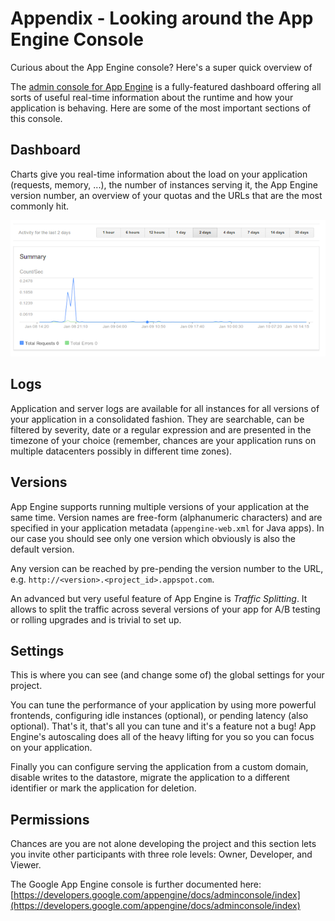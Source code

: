 # Appendix - Looking around the App Engine Console

Curious about the App Engine console? Here's a super quick overview of

The [admin console for App Engine](http://appengine.google.com) is a
fully-featured dashboard offering all sorts of useful real-time information
about the runtime and how your application is behaving. Here are some of the
most important sections of this console.

## Dashboard

Charts give you real-time information about the load on your application
(requests, memory, ...), the number of instances serving it, the App Engine
version number, an overview of your quotas and the URLs that are the most
commonly hit.

![image alt text](../images/image_41.png)

## Logs

Application and server logs are available for all instances for all versions
of your application in a consolidated fashion. They are searchable, can be
filtered by severity, date or a regular expression and are presented in the
timezone of your choice (remember, chances are your application runs on
  multiple datacenters possibly in different time zones).

## Versions

App Engine supports running multiple versions of your application at the same
time. Version names are free-form (alphanumeric characters) and are specified
in your application metadata (`appengine-web.xml` for Java apps). In our case
you should see only one version which obviously is also the default version.

Any version can be reached by pre-pending the version number to the URL, e.g.
`http://<version>.<project_id>.appspot.com`.

An advanced but very useful feature of App Engine is *Traffic Splitting*. It
allows to split the traffic across several versions of your app for A/B
testing or rolling upgrades and is trivial to set up.

## Settings

This is where you can see (and change some of) the global settings for your
project.

You can tune the performance of your application by using more powerful
frontends, configuring idle instances (optional), or pending latency (also
  optional). That's it, that's all you can tune and it's a feature not a bug!
  App Engine's autoscaling does all of the heavy lifting for you so you can
  focus on your application.

Finally you can configure serving the application from a custom domain,
disable writes to the datastore, migrate the application to a different
identifier or mark the application for deletion.

## Permissions

Chances are you are not alone developing the project and this section lets
you invite other participants with three role levels: Owner, Developer, and
Viewer.

The Google App Engine console is further documented here:
[https://developers.google.com/appengine/docs/adminconsole/index](https://developers.google.com/appengine/docs/adminconsole/index)
